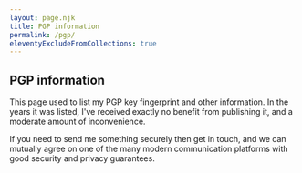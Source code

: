 ```yaml
---
layout: page.njk
title: PGP information
permalink: /pgp/
eleventyExcludeFromCollections: true
---
```


## PGP information

This page used to list my PGP key fingerprint and other information. In the
years it was listed, I've received exactly no benefit from publishing it, and a
moderate amount of inconvenience.

If you need to send me something securely then get in touch, and we can mutually
agree on one of the many modern communication platforms with good security and
privacy guarantees.